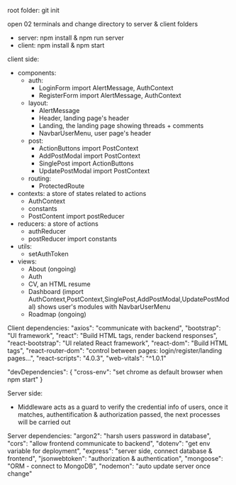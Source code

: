 root folder: git init

open 02 terminals and change directory to server & client folders
- server: npm install & npm run server
- client: npm install & npm start

client side:
- components:
  - auth:
    - LoginForm import AlertMessage, AuthContext
    - RegisterForm import AlertMessage, AuthContext
  - layout:
    - AlertMessage
    - Header, landing page's header
    - Landing, the landing page showing threads + comments
    - NavbarUserMenu, user page's header
  - post:
    - ActionButtons import PostContext
    - AddPostModal import PostContext
    - SinglePost import ActionButtons
    - UpdatePostModal import PostContext
  - routing:
    - ProtectedRoute
- contexts: a store of states related to actions
  - AuthContext
  - constants
  - PostContent import postReducer
- reducers: a store of actions
  - authReducer
  - postReducer import constants
- utils:
  - setAuthToken
- views:
  - About (ongoing)
  - Auth
  - CV, an HTML resume
  - Dashboard (import AuthContext,PostContext,SinglePost,AddPostModal,UpdatePostModal) shows user's modules with NavbarUserMenu
  - Roadmap (ongoing)

Client dependencies:
  "axios": "communicate with backend",
  "bootstrap": "UI framework",
  "react": "Build HTML tags, render backend responses",
  "react-bootstrap": "UI related React framework",
  "react-dom": "Build HTML tags",
  "react-router-dom": "control between pages: login/register/landing pages...",
  "react-scripts": "4.0.3",
  "web-vitals": "^1.0.1"
  
  "devDependencies": {
    "cross-env": "set chrome as default browser when npm start"
  }

Server side:
- Middleware acts as a guard to verify the credential info of users, once it matches, authentification & authorization passed, the next processes will be carried out

Server dependencies:
  "argon2": "harsh users password in database",    
  "cors": "allow frontend communicate to backend",
  "dotenv": "get env variable for deployment",
  "express": "server side, connect database & frontend",
  "jsonwebtoken": "authorization & authentication",
  "mongoose": "ORM - connect to MongoDB",
  "nodemon": "auto update server once change"